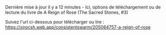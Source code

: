 Dernière mise à jour il y a 12 minutes - Ici, options de téléchargement ou de lecture du livre de A Reign of Rose (The Sacred Stones, #3)

Suivez l'url ci-dessous pour télécharger ou lire : https://xirocsh.web.app/consistentswarm/205064757-a-reign-of-rose
